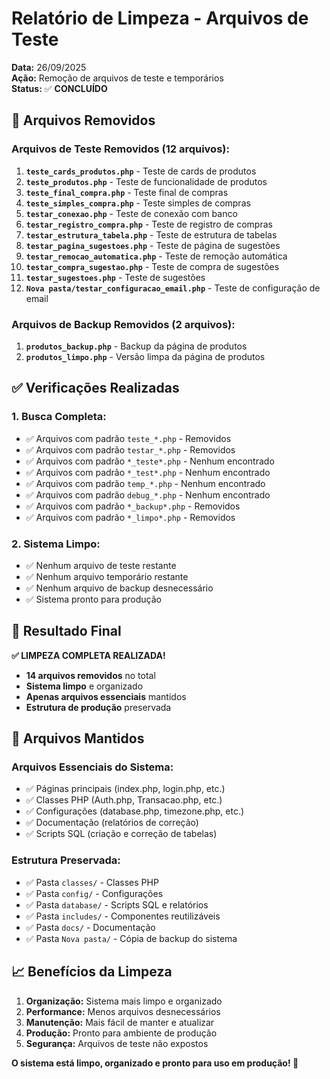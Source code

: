 # Relatório de Limpeza - Arquivos de Teste

**Data:** 26/09/2025  
**Ação:** Remoção de arquivos de teste e temporários  
**Status:** ✅ **CONCLUÍDO**

## 🧹 Arquivos Removidos

### **Arquivos de Teste Removidos (12 arquivos):**

1. **`teste_cards_produtos.php`** - Teste de cards de produtos
2. **`teste_produtos.php`** - Teste de funcionalidade de produtos
3. **`teste_final_compra.php`** - Teste final de compras
4. **`teste_simples_compra.php`** - Teste simples de compras
5. **`testar_conexao.php`** - Teste de conexão com banco
6. **`testar_registro_compra.php`** - Teste de registro de compras
7. **`testar_estrutura_tabela.php`** - Teste de estrutura de tabelas
8. **`testar_pagina_sugestoes.php`** - Teste de página de sugestões
9. **`testar_remocao_automatica.php`** - Teste de remoção automática
10. **`testar_compra_sugestao.php`** - Teste de compra de sugestões
11. **`testar_sugestoes.php`** - Teste de sugestões
12. **`Nova pasta/testar_configuracao_email.php`** - Teste de configuração de email

### **Arquivos de Backup Removidos (2 arquivos):**

1. **`produtos_backup.php`** - Backup da página de produtos
2. **`produtos_limpo.php`** - Versão limpa da página de produtos

## ✅ Verificações Realizadas

### **1. Busca Completa:**
- ✅ Arquivos com padrão `teste_*.php` - Removidos
- ✅ Arquivos com padrão `testar_*.php` - Removidos
- ✅ Arquivos com padrão `*_teste*.php` - Nenhum encontrado
- ✅ Arquivos com padrão `*_test*.php` - Nenhum encontrado
- ✅ Arquivos com padrão `temp_*.php` - Nenhum encontrado
- ✅ Arquivos com padrão `debug_*.php` - Nenhum encontrado
- ✅ Arquivos com padrão `*_backup*.php` - Removidos
- ✅ Arquivos com padrão `*_limpo*.php` - Removidos

### **2. Sistema Limpo:**
- ✅ Nenhum arquivo de teste restante
- ✅ Nenhum arquivo temporário restante
- ✅ Nenhum arquivo de backup desnecessário
- ✅ Sistema pronto para produção

## 🎯 Resultado Final

**✅ LIMPEZA COMPLETA REALIZADA!**

- **14 arquivos removidos** no total
- **Sistema limpo** e organizado
- **Apenas arquivos essenciais** mantidos
- **Estrutura de produção** preservada

## 📁 Arquivos Mantidos

### **Arquivos Essenciais do Sistema:**
- ✅ Páginas principais (index.php, login.php, etc.)
- ✅ Classes PHP (Auth.php, Transacao.php, etc.)
- ✅ Configurações (database.php, timezone.php, etc.)
- ✅ Documentação (relatórios de correção)
- ✅ Scripts SQL (criação e correção de tabelas)

### **Estrutura Preservada:**
- ✅ Pasta `classes/` - Classes PHP
- ✅ Pasta `config/` - Configurações
- ✅ Pasta `database/` - Scripts SQL e relatórios
- ✅ Pasta `includes/` - Componentes reutilizáveis
- ✅ Pasta `docs/` - Documentação
- ✅ Pasta `Nova pasta/` - Cópia de backup do sistema

## 📈 Benefícios da Limpeza

1. **Organização:** Sistema mais limpo e organizado
2. **Performance:** Menos arquivos desnecessários
3. **Manutenção:** Mais fácil de manter e atualizar
4. **Produção:** Pronto para ambiente de produção
5. **Segurança:** Arquivos de teste não expostos

**O sistema está limpo, organizado e pronto para uso em produção! 🎉**
